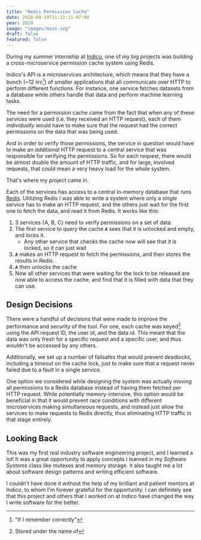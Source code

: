 ```yaml
---
title: "Redis Permission Cache"
date: 2020-09-19T11:22:11-07:00
year: 2020
image: "images/main.svg"
draft: false
featured: false
---
```


During my summer internship at [Indico](https://indico.io), one of my big projects was building a cross-microservice permission cache system using Redis.

<!--more-->

Indico's API is a microservices architecture, which means that they have a bunch (~12 iirc[^1]) of smaller applications that all communicate over HTTP to perform different functions. For instance, one service fetches datasets from a database while others handle that data and perform machine learning tasks.

[^1]: "If I remember correctly"

The need for a permission cache came from the fact that when any of these services were used (i.e. they received an HTTP request), each of them _individually_ would have to make sure that the request had the correct permissions on the data that was being used.

And in order to verify those permissions, the service in question would have to make an _additional_ HTTP request to a central service that was responsible for verifying the permissions. So for each request, there would be almost double the amount of HTTP traffic, and for large, involved requests, that could mean a very heavy load for the whole system.

That's where my project came in.

Each of the services has access to a central in-memory database that runs [Redis](https://redis.io/). Utilizing Redis I was able to write a system where only a _single_ service has to make an HTTP request, and the others just wait for the first one to fetch the data, and read it from Redis. It works like this:

1. 3 services {A, B, C} need to verify permissions on a set of data.
2. The first service to query the cache ___`A`___ sees that it is unlocked and empty, and locks it.
    * Any other service that checks the cache now will see that it is locked, so it can just wait
3. ___`A`___ makes an HTTP request to fetch the permissions, and then stores the results in Redis.
4. ___`A`___ then unlocks the cache
5. Now all other services that were waiting for the lock to be released are now able to access the cache, and find that it is filled with data that they can use.

## Design Decisions

There were a handful of decisions that were made to improve the performance and security of the tool. For one, each cache was keyed[^2] using the API request ID, the user id, and the data id. This meant that the data was only fresh for a specific request and a specific user, and thus wouldn't be accessed by any others.

[^2]: Stored under the name of

Additionally, we set up a number of failsafes that would prevent deadlocks, including a timeout on the cache lock, just to make sure that a request never failed due to a fault in a single service.

One option we considered while designing the system was actually moving all permissions to a Redis database instead of having them fetched per HTTP request. While potentially memory-intensive, this option would be beneficial in that it would prevent race conditions with different microservices making simultaneous requests, and instead just allow the services to make requests to Redis directly, thus eliminating HTTP traffic in that stage entirely.

## Looking Back

This was my first real industry software engineering project, and I learned a lot! It was a great opportunity to apply concepts I learned in my _Software Systems_ class like mutexes and memory storage. It also taught me a lot about software design patterns and writing efficient software.

I couldn't have done it without the help of my brilliant and patient mentors at Indico, to whom I'm forever grateful for the opportunity. I can definitely see that this project and others that I worked on at Indico have changed the way I write software for the better.
